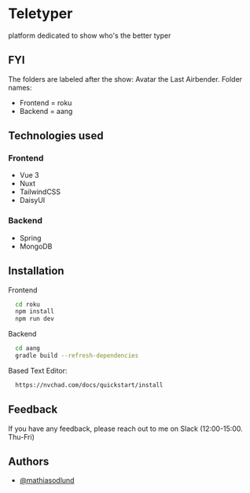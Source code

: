 
# Teletyper

 platform dedicated to show who's the better typer


## FYI 

The folders are labeled after the show: Avatar the Last Airbender.
Folder names:
- Frontend = roku
- Backend = aang

## Technologies used
### Frontend
- Vue 3
- Nuxt
- TailwindCSS
- DaisyUI

### Backend
- Spring
- MongoDB

## Installation

Frontend

```bash
  cd roku
  npm install
  npm run dev
```
    
Backend

```bash
  cd aang
  gradle build --refresh-dependencies
```
    
Based Text Editor:
```bash
  https://nvchad.com/docs/quickstart/install
```

## Feedback

If you have any feedback, please reach out to me on Slack (12:00-15:00. Thu-Fri)


## Authors

- [@mathiasodlund](https://www.github.com/mathiasodlund)


